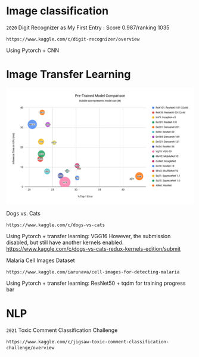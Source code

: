 # Image classification
`2020`
Digit Recognizer as My First Entry : Score 0.987/ranking 1035
````
https://www.kaggle.com/c/digit-recognizer/overview
````
Using Pytorch + CNN

# Image Transfer Learning
![Pretrained Model Introduction](Pre-Trained-Model-Comparison.png)

Dogs vs. Cats
````
https://www.kaggle.com/c/dogs-vs-cats
````
Using Pytorch + transfer learning: VGG16
However, the submission disabled, but still have another kernels enabled.
https://www.kaggle.com/c/dogs-vs-cats-redux-kernels-edition/submit

Malaria Cell Images Dataset
````
https://www.kaggle.com/iarunava/cell-images-for-detecting-malaria
````
Using Pytorch + transfer learning: ResNet50 + tqdm for training progress bar

# NLP
`2021`
Toxic Comment Classification Challenge
```
https://www.kaggle.com/c/jigsaw-toxic-comment-classification-challenge/overview
````
